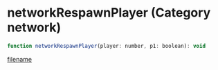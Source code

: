 # networkRespawnPlayer (Category network)

```js
function networkRespawnPlayer(player: number, p1: boolean): void
```

[filename](networkRespawnPlayer_m.md ':include')